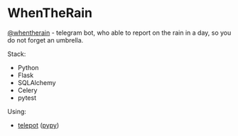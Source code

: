 # WhenTheRain

[@whentherain](telegram.me/whentherainBot) - telegram bot, who able to report on the rain in a day, so you do not forget an umbrella.

Stack:
* Python
* Flask
* SQLAlchemy
* Celery
* pytest

Using:
* [telepot](https://github.com/nickoala/telepot) ([pypy](https://pypi.python.org/pypi/telepot))